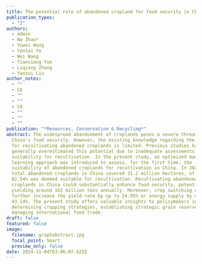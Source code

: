 ```yaml
---
title: The potential role of abandoned cropland for food security in China
publication_types:
  - "2"
authors:
  - admin
  - Na Zhao*
  - Yuwei Wang
  - Yanlei Ye
  - Wei Wang
  - Tianxiang Yue
  - Liqiang Zhang
  - Yansui Liu
author_notes:
  - ""
  - CA
  - ""
  - ""
  - CA
  - ""
  - ""
  - ""
publication: "*Resources, Conservation & Recycling*"
abstract: The widespread abandonment of croplands poses a severe threat to
  China's food security. However, the existing knowledge regarding the potential
  for recultivating abandoned croplands is limited. Previous studies have
  generally overestimated this potential due to inadequate assessments of their
  suitability for recultivation. In the present study, an optimized machine
  learning approach was introduced to assess, for the first time, the
  suitability of abandoned croplands for recultivation in China. In 2022, the
  total abandoned croplands in China covered 31.2 million hectares, of which
  82.54% was deemed suitable for recultivation. Recultivating abandoned
  croplands in China could substantially enhance food security, potentially
  yielding around 162 million tons annually. Moreover, crop switching can
  further increase the yield rate by up to 24.95% or energy supply by up to
  43.14%. The present study offers valuable insights to policymakers in
  determining cropping strategies, establishing strategic grain reserves, and
  managing international food trade.
draft: false
featured: false
image:
  filename: graphabstract.jpg
  focal_point: Smart
  preview_only: false
date: 2024-11-04T03:06:07.625Z
---
```

